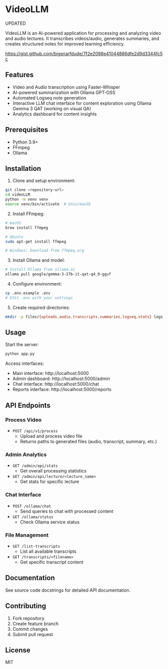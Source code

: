 # VideoLLM

UPDATED

VideoLLM is an AI-powered application for processing and analyzing video and audio lectures. 
It transcribes videos/audio, generates summaries, 
and creates structured notes for improved learning efficiency.

https://gist.github.com/bigsnarfdude/7f2e2098e41044886dfe2d9d3344fc5c

## Features

- Video and Audio transcription using Faster-Whisper
- AI-powered summarization with Ollama GPT-OSS
- Automated Logseq note generation
- Interactive LLM chat interface for content exploration using Ollama Gemma 3 QAT (working on visual QA)
- Analytics dashboard for content insights

## Prerequisites

- Python 3.9+
- FFmpeg
- Ollama

## Installation

1. Clone and setup environment:
```bash
git clone <repository-url>
cd videoLLM
python -m venv venv
source venv/bin/activate  # Unix/macOS

```

2. Install FFmpeg:
```bash
# macOS
brew install ffmpeg

# Ubuntu
sudo apt-get install ffmpeg

# Windows: Download from ffmpeg.org
```

3. Install Ollama and model:
```bash
# Install Ollama from ollama.ai
ollama pull google/gemma-3-27b-it-qat-q4_0-gguf
```

4. Configure environment:
```bash
cp .env.example .env
# Edit .env with your settings
```

5. Create required directories:
```bash
mkdir -p files/{uploads,audio,transcripts,summaries,logseq,stats} logs
```

## Usage

Start the server:
```bash
python app.py
```

Access interfaces:
- Main interface: http://localhost:5000
- Admin dashboard: http://localhost:5000/admin
- Chat interface: http://localhost:5000/chat
- Reports interface: http://localhost:5000/reports

## API Endpoints

### Process Video
- `POST /api/v1/process`
  - Upload and process video file
  - Returns paths to generated files (audio, transcript, summary, etc.)

### Admin Analytics
- `GET /admin/api/stats`
  - Get overall processing statistics
- `GET /admin/api/lecture/<lecture_name>`
  - Get stats for specific lecture

### Chat Interface
- `POST /ollama/chat`
  - Send queries to chat with processed content
- `GET /ollama/status`
  - Check Ollama service status

### File Management
- `GET /list-transcripts`
  - List all available transcripts
- `GET /transcripts/<filename>`
  - Get specific transcript content

## Documentation

See source code docstrings for detailed API documentation.

## Contributing

1. Fork repository
2. Create feature branch
3. Commit changes
4. Submit pull request

## License

MIT
